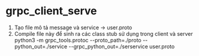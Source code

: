 # grpc_client_serve
1. Tạo file mô tả message và service -> user.proto
2. Compile file này để sinh ra các class stub sử dụng trong client và server
   python3 -m grpc_tools.protoc --proto_path=./proto --python_out=./service --grpc_python_out=./serservice user.proto

